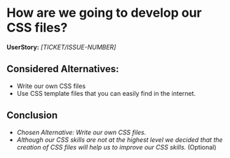 # How are we going to develop our CSS files?
**UserStory:** *[TICKET/ISSUE-NUMBER]*

## Considered Alternatives:
* Write our own CSS files
* Use CSS template files that you can easily find in the internet.

## Conclusion
* *Chosen Alternative: Write our own CSS files.*
* *Although our CSS skills are not at the highest level we decided that the creation of CSS files will help us to improve our CSS skills.* (Optional)